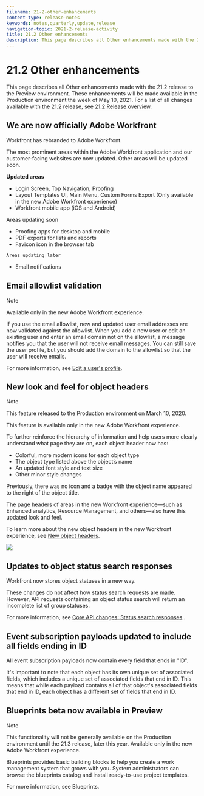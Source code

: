 ```yaml
---
filename: 21-2-other-enhancements
content-type: release-notes
keywords: notes,quarterly,update,release
navigation-topic: 2021-2-release-activity
title: 21.2 Other enhancements
description: This page describes all Other enhancements made with the 21.2 release to the Preview environment. These enhancements will be made available in the Production environment the week of May 10, 2021. For a list of all changes available with the 21.2 release, see 21.2 Release overview.
---
```


# 21.2 Other enhancements

This page describes all Other enhancements made with the 21.2 release to the Preview environment. These enhancements will be made available in the Production environment the week of May 10, 2021. For a list of all changes available with the 21.2 release, see [21.2 Release overview](../../../product-announcements/product-releases/21.2-release-activity/21-2-release-overview.md).

## We are now officially Adobe Workfront

Workfront has rebranded to Adobe Workfront.

The most prominent areas within the Adobe Workfront application and our customer-facing websites are now updated. Other areas will be updated soon.

**Updated areas**

* Login Screen, Top Navigation, Proofing
* Layout Templates UI, Main Menu, Custom Forms Export (Only available in the new Adobe Workfront experience)
* Workfront mobile app (iOS and Android)

Areas updating soon

* Proofing apps for desktop and mobile 
* PDF exports for lists and reports 
* Favicon icon in the browser tab

```Areas updating later```

* Email notifications

## Email allowlist validation

>[!NOTE]
>
>Available only in the new Adobe Workfront experience.

If you use the email allowlist, new and updated user email addresses are now validated against the allowlist. When you add a new user or edit an existing user and enter an email domain not on the allowlist, a message notifies you that the user will not receive email messages. You can still save the user profile, but you should add the domain to the allowlist so that the user will receive emails.

For more information, see [Edit a user's profile](../../../administration-and-setup/add-users/create-and-manage-users/edit-a-users-profile.md).

## New look and feel for object headers

>[!NOTE]
>
>This feature released to the Production environment on March 10, 2020.
>
>This feature is available only in the new Adobe Workfront experience.

To further reinforce the hierarchy of information and help users more clearly understand what page they are on, each object header now has:

* Colorful, more modern icons for each object type
* The object type listed above the object’s name
* An updated font style and text size
* Other minor style changes

Previously, there was no icon and a badge with the object name appeared to the right of the object title.

The page headers of areas in the new Workfront experience—such as Enhanced analytics, Resource Management, and others—also have this updated look and feel.

To learn more about the new object headers in the new Workfront experience, see [New object headers](https://one.workfront.com/s/document-item?bundleId=the-new-workfront-experience&topicId=Content%2FWorkfront_basics%2FThe_new_Workfront_Experience%2Fnew-object-headers.htm&_LANG=en).

![](assets/product-announcement-object-header-350x179.png)

## Updates to object status search responses

Workfront now stores object statuses in a new way.

These changes do not affect how status search requests are made. However, API requests containing an object status search will return an incomplete list of group statuses.

For more information, see [Core API changes: Status search responses](../../../wf-api/api/api-changes-search.md) .

## Event subscription payloads updated to include all fields ending in ID

All event subscription payloads now contain every field that ends in "ID".

It's important to note that each object has its own unique set of associated fields, which includes a unique set of associated fields that end in ID. This means that while each payload contains all of that object's associated fields that end in ID, each object has a different set of fields that end in ID.

## Blueprints beta now available in Preview

>[!NOTE]
>
>This functionality will not be generally available on the Production environment until the 21.3 release, later this year. Available only in the new Adobe Workfront experience.

Blueprints provides basic building blocks to help you create a work management system that grows with you. System administrators can browse the blueprints catalog and install ready-to-use project templates.

For more information, see Blueprints.
